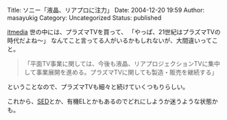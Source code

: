 Title: ソニー「液晶、リアプロに注力」
Date: 2004-12-20 19:59
Author: masayukig
Category: Uncategorized
Status: published

[itmedia](http://www.itmedia.co.jp/news/articles/0412/20/news010.html)
世の中には、プラズマTVを買って、
「やっぱ、21世紀はプラズマTVの時代だよね〜」
なんてこと言ってる人がいるかもしれないが、大間違いってこと。

> 「平面TV事業に関しては、今後も液晶、リアプロジェクションTVに集中して事業展開を進める。プラズマTVに関しても製造・販売を継続する」

ということなので、プラズマTVも細々と続けていくつもりらしい。

これから、[SED](http://web.canon.jp/technology/detail/device/sed_display/)とか、有機ELとかもあるのでどれにしようか迷うような状態かも。
